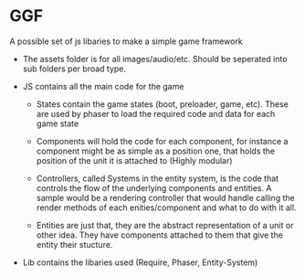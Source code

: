 # GGF
A possible set of js libaries to make a simple game framework

+ The assets folder is for all images/audio/etc. Should be seperated into sub folders per broad type.

+ JS contains all the main code for the game
	- States contain the game states (boot, preloader, game, etc). These are used by phaser to load the required code and data for each game state

	- Components will hold the code for each component, for instance a component might be as simple as a position one, that holds the position of the unit it is attached to (Highly modular)

	- Controllers, called Systems in the entity system, is the code that controls the flow of the underlying components and entities. A sample would be a rendering controller that would handle calling the render methods of each enities/component and what to do with it all.

	- Entities are just that, they are the abstract representation of a unit or other idea. They have components attached to them that give the entity their stucture.


+ Lib contains the libaries used (Require, Phaser, Entity-System)
